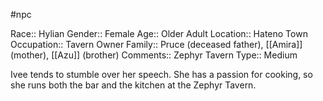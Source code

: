 #npc 

Race:: Hylian
Gender:: Female
Age:: Older Adult
Location:: Hateno Town
Occupation:: Tavern Owner
Family:: Pruce (deceased father), [[Amira]] (mother), [[Azu]] (brother)
Comments:: Zephyr Tavern
Type:: Medium

Ivee tends to stumble over her speech. She has a passion for cooking, so she runs both the bar and the kitchen at the Zephyr Tavern.
